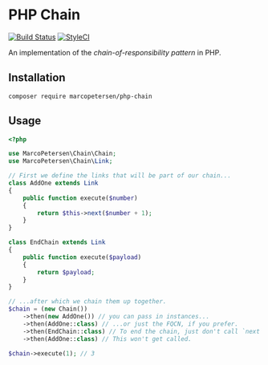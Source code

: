 # PHP Chain
[![Build Status](https://travis-ci.org/ocrampete16/php-chain.svg?branch=master)](https://travis-ci.org/ocrampete16/php-chain)
[![StyleCI](https://styleci.io/repos/83728346/shield?branch=master)](https://styleci.io/repos/83728346)

An implementation of the _chain-of-responsibility pattern_ in PHP.

## Installation
```
composer require marcopetersen/php-chain
```

## Usage
```php
<?php

use MarcoPetersen\Chain\Chain;
use MarcoPetersen\Chain\Link;

// First we define the links that will be part of our chain...
class AddOne extends Link
{
    public function execute($number)
    {
        return $this->next($number + 1);
    }
}

class EndChain extends Link
{
    public function execute($payload)
    {
        return $payload;
    }
}

// ...after which we chain them up together.
$chain = (new Chain())
    ->then(new AddOne()) // you can pass in instances...
    ->then(AddOne::class) // ...or just the FQCN, if you prefer.
    ->then(EndChain::class) // To end the chain, just don't call `next`.
    ->then(AddOne::class) // This won't get called.

$chain->execute(1); // 3
```
